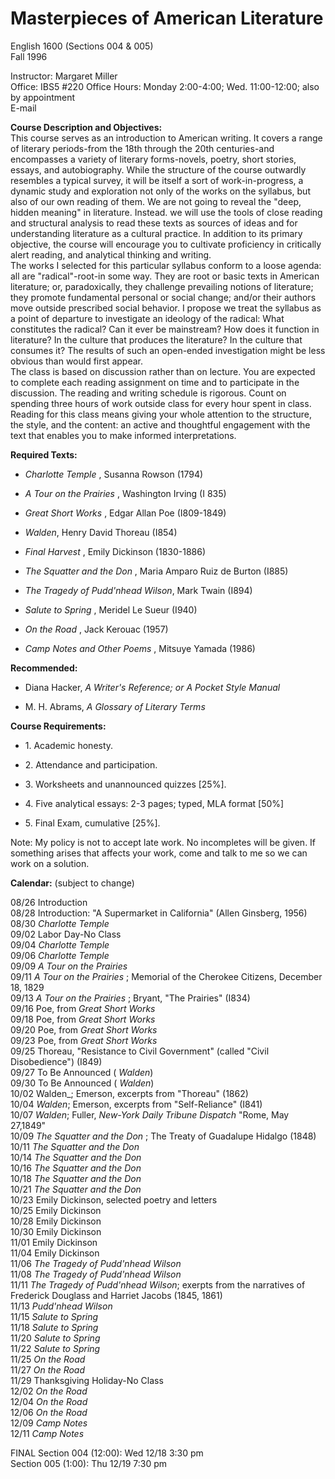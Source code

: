 # Masterpieces of American Literature

English 1600 (Sections 004 & 005)  
Fall 1996

Instructor: Margaret Miller  
Office: IBS5 #220 Office Hours: Monday 2:00-4:00; Wed. 11:00-12:00; also by
appointment  
E-mail

**Course Description and Objectives:**  
This course serves as an introduction to American writing. It covers a range
of literary periods-from the 18th through the 20th centuries-and encompasses a
variety of literary forms-novels, poetry, short stories, essays, and
autobiography. While the structure of the course outwardly resembles a typical
survey, it will be itself a sort of work-in-progress, a dynamic study and
exploration not only of the works on the syllabus, but also of our own reading
of them. We are not going to reveal the  "deep, hidden meaning" in literature.
Instead. we will use the tools of close reading and structural analysis to
read these texts as sources of ideas and for understanding literature as a
cultural practice. In addition to its primary objective, the course will
encourage you to cultivate proficiency in critically alert reading, and
analytical thinking and writing.  
The works I selected for this particular syllabus conform to a loose agenda:
all are "radical"-root-in some way. They are root or basic texts in American
literature; or, paradoxically, they challenge prevailing notions of
literature; they promote fundamental personal or social change; and/or their
authors move outside prescribed social behavior. I propose we treat the
syllabus as a point of departure to investigate an ideology of the radical:
What constitutes the radical? Can it ever be mainstream? How does it function
in literature? In the culture that produces the literature? In the culture
that consumes it? The results of such an open-ended investigation might be
less obvious than would first appear.  
The class is based on discussion rather than on lecture. You are expected to
complete each reading assignment on time and to participate in the discussion.
The reading and writing schedule is rigorous. Count on spending three hours of
work outside class for every hour spent in class. Reading for this class means
giving your whole attention to the structure, the style, and the content: an
active and thoughtful engagement with the text that enables you to make
informed interpretations.

**Required Texts:**  

  * _Charlotte Temple_ , Susanna Rowson (1794)  

  * _A Tour on the Prairies_ , Washington Irving (I 835)  

  * _Great Short Works_ , Edgar Allan Poe (I809-1849)  

  * _Walden_, Henry David Thoreau (I854)  

  * _Final Harvest_ , Emily Dickinson (1830-1886)  

  * _The Squatter and the Don_ , Maria Amparo Ruiz de Burton (I885)  

  * _The Tragedy of Pudd'nhead Wilson_, Mark Twain (I894)  

  * _Salute to Spring_ , Meridel Le Sueur (I940)  

  * _On the Road_ , Jack Kerouac (1957)  

  * _Camp Notes and Other Poems_ , Mitsuye Yamada (1986)

**Recommended:**  

  * Diana Hacker, _A Writer's Reference; or A Pocket Style Manual_  

  * M. H. Abrams, _A Glossary of Literary Terms_

**Course Requirements:**  

  * 1\. Academic honesty.  

  * 2\. Attendance and participation.  

  * 3\. Worksheets and unannounced quizzes [25%].  

  * 4\. Five analytical essays: 2-3 pages; typed, MLA format [50%]  

  * 5\. Final Exam, cumulative [25%].

Note: My policy is not to accept late work. No incompletes will be given. If
something arises that affects your work, come and talk to me so we can work on
a solution.

**Calendar:** (subject to change)

08/26 Introduction  
08/28 Introduction:  "A Supermarket in California" (Allen Ginsberg, 1956)  
08/30 _Charlotte Temple_  
09/02 Labor Day-No Class  
09/04 _Charlotte Temple_  
09/06 _Charlotte Temple_  
09/09 _A Tour on the Prairies_  
09/11 _A Tour on the Prairies_ ; Memorial of the Cherokee Citizens, December
18, 1829  
09/13 _A Tour on the Prairies_ ; Bryant, "The Prairies" (I834)  
09/16 Poe, from _Great Short Works_  
09/18 Poe, from _Great Short Works_  
09/20 Poe, from _Great Short Works_  
09/23 Poe, from _Great Short Works_  
09/25 Thoreau,  "Resistance to Civil Government" (called "Civil Disobedience")
(I849)  
09/27 To Be Announced ( _Walden_)  
09/30 To Be Announced ( _Walden_)  
10/02 Walden_; Emerson, excerpts from "Thoreau" (1862)  
10/04 _Walden_; Emerson, excerpts from "Self-Reliance" (I841)  
10/07 _Walden_; Fuller, _New-York Daily Tribune Dispatch_ "Rome, May 27,1849"  
10/09 _The Squatter and the Don_ ; The Treaty of Guadalupe Hidalgo (1848)  
10/11 _The Squatter and the Don_  
10/14 _The Squatter and the Don_  
10/16 _The Squatter and the Don_  
10/18 _The Squatter and the Don_  
10/21 _The Squatter and the Don_  
10/23 Emily Dickinson, selected poetry and letters  
10/25 Emily Dickinson  
10/28 Emily Dickinson  
10/30 Emily Dickinson  
11/01 Emily Dickinson  
11/04 Emily Dickinson  
11/06 _The Tragedy of Pudd'nhead Wilson_  
11/08 _The Tragedy of Pudd'nhead Wilson_  
11/11 _The Tragedy of Pudd'nhead Wilson_; exerpts from the narratives of
Frederick Douglass and Harriet Jacobs (1845, 1861)  
11/13 _Pudd'nhead Wilson_  
11/15 _Salute to Spring_  
11/18 _Salute to Spring_  
11/20 _Salute to Spring_  
11/22 _Salute to Spring_  
11/25 _On the Road_  
11/27 _On the Road_  
11/29 Thanksgiving Holiday-No Class  
12/02 _On the Road_  
12/04 _On the Road_  
12/06 _On the Road_  
12/09 _Camp Notes_  
12/11 _Camp Notes_

FINAL Section 004 (12:00): Wed 12/18 3:30 pm  
Section 005 (1:00): Thu 12/19 7:30 pm

